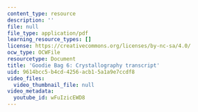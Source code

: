 ```yaml
---
content_type: resource
description: ''
file: null
file_type: application/pdf
learning_resource_types: []
license: https://creativecommons.org/licenses/by-nc-sa/4.0/
ocw_type: OCWFile
resourcetype: Document
title: 'Goodie Bag 6: Crystallography transcript'
uid: 9614bcc5-b4cd-4256-acb1-5a1a9e7ccdf8
video_files:
  video_thumbnail_file: null
video_metadata:
  youtube_id: wFuIzicEWD8
---
```

